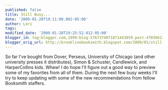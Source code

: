```yaml
---
published: false
title: Still Busy...
date: '2009-01-28T19:11:00.002-05:00'
author: Lori
tags: 
modified_date: '2009-01-28T19:25:52.012-05:00'
blogger_id: tag:blogger.com,1999:blog-5767374071871443859.post-4703661314066366675
blogger_orig_url: http://brooklinebooksmith.blogspot.com/2009/01/still-busy.html
---
```


So far I've bought from Dover, Perseus, University of Chicago (and other university presses it distributes), Simon &amp; <span class="blsp-spelling-error" id="SPELLING_ERROR_0">Schuster</span>, Candlewick, and <span class="blsp-spelling-error" id="SPELLING_ERROR_1">HarperCollins</span> kids. Whew! I do hope I'll figure out a good way to preview some of my favorites from all of them. During the next few busy weeks I'll try to keep updating with some of the new recommendations from fellow <span class="blsp-spelling-error" id="SPELLING_ERROR_2">Booksmith</span> staffers.